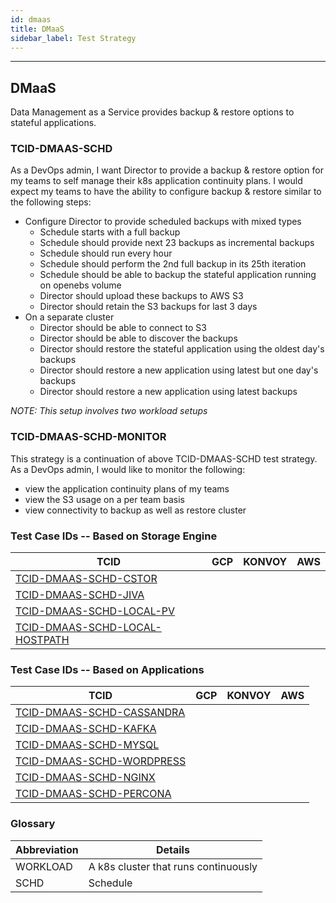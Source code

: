 ```yaml
---
id: dmaas
title: DMaaS
sidebar_label: Test Strategy
---
```

------

## DMaaS

Data Management as a Service provides backup & restore options to stateful applications.

### TCID-DMAAS-SCHD
As a DevOps admin, I want Director to provide a backup & restore option for my teams to self manage their k8s application continuity plans. I would expect my teams to have the ability to configure backup & restore similar to the following steps:

- Configure Director to provide scheduled backups with mixed types
    - Schedule starts with a full backup
    - Schedule should provide next 23 backups as incremental backups
    - Schedule should run every hour
    - Schedule should perform the 2nd full backup in its 25th iteration
    - Schedule should be able to backup the stateful application running on openebs volume
    - Director should upload these backups to AWS S3
    - Director should retain the S3 backups for last 3 days
- On a separate cluster
    - Director should be able to connect to S3
    - Director should be able to discover the backups
    - Director should restore the stateful application using the oldest day's backups
    - Director should restore a new application using latest but one day's backups
    - Director should restore a new application using latest backups

_NOTE: This setup involves two workload setups_

### TCID-DMAAS-SCHD-MONITOR
This strategy is a continuation of above TCID-DMAAS-SCHD test strategy. As a DevOps admin, I would like to monitor the following:
- view the application continuity plans of my teams
- view the S3 usage on a per team basis
- view connectivity to backup as well as restore cluster


### Test Case IDs -- Based on Storage Engine

| TCID                                                              |  GCP  |  KONVOY | AWS |
| ----------------------------------------------------------------- |  ---- |  ------ | --- |
| [TCID-DMAAS-SCHD-CSTOR](TCID-DMAAS-SCHD-CSTOR)                    |       |         |     |
| [TCID-DMAAS-SCHD-JIVA](TCID-DMAAS-SCHD-JIVA)                      |       |         |     |
| [TCID-DMAAS-SCHD-LOCAL-PV](TCID-DMAAS-SCHD-LOCAL-PV)              |       |         |     |
| [TCID-DMAAS-SCHD-LOCAL-HOSTPATH](TCID-DMAAS-SCHD-LOCAL-HOSTPATH)  |       |         |     |

### Test Case IDs -- Based on Applications

| TCID                                                              |  GCP  | KONVOY  | AWS |
| ----------------------------------------------------------------- |  ---- | ------- | ----|
| [TCID-DMAAS-SCHD-CASSANDRA](TCID-DMAAS-SCHD-CASSANDRA)            |       |         |     |
| [TCID-DMAAS-SCHD-KAFKA](TCID-DMAAS-SCHD-KAFKA)                    |       |         |     |
| [TCID-DMAAS-SCHD-MYSQL](TCID-DMAAS-SCHD-MYSQL)                    |       |         |     |
| [TCID-DMAAS-SCHD-WORDPRESS](TCID-DMAAS-SCHD-WORDPRESS)            |       |         |     |
| [TCID-DMAAS-SCHD-NGINX](TCID-DMAAS-SCHD-NGINX)                    |       |         |     |
| [TCID-DMAAS-SCHD-PERCONA](TCID-DMAAS-SCHD-PERCONA)                |       |         |     |


### Glossary

| Abbreviation     | Details                                           |
| ---------------- | ------------------------------------------------- |
| WORKLOAD         | A k8s cluster that runs continuously              |
| SCHD             | Schedule                                          |
